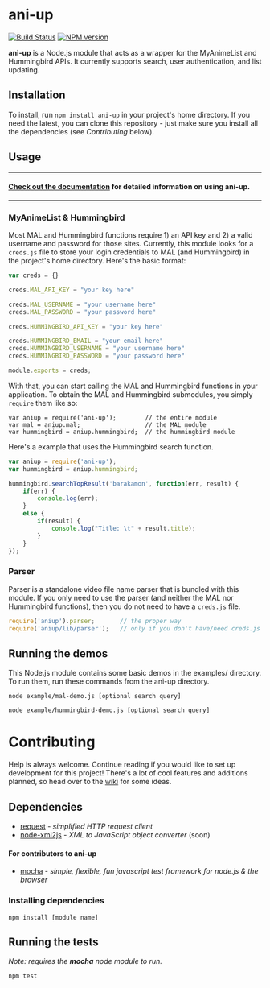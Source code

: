 ani-up
======

[![Build Status](https://travis-ci.org/richard1/ani-up.svg?branch=master)](https://travis-ci.org/richard1/ani-up)
[![NPM version](https://badge.fury.io/js/ani-up.svg)](http://badge.fury.io/js/ani-up)

**ani-up** is a Node.js module that acts as a wrapper for the MyAnimeList and Hummingbird APIs.  It currently supports search, user authentication, and list updating.

## Installation

To install, run `npm install ani-up` in your project's home directory.  If you need the latest, you can clone this repository - just make sure you install all the dependencies (see _Contributing_ below).

## Usage

***

#### [Check out the documentation](https://github.com/richard1/ani-up/wiki/Documentation) for detailed information on using ani-up.

***

### MyAnimeList & Hummingbird

Most MAL and Hummingbird functions require 1) an API key and 2) a valid username and password for those sites.  Currently, this module looks for a `creds.js` file to store your login credentials to MAL (and Hummingbird) in the project's home directory. Here's the basic format:

```JavaScript
var creds = {}

creds.MAL_API_KEY = "your key here"

creds.MAL_USERNAME = "your username here"
creds.MAL_PASSWORD = "your password here"

creds.HUMMINGBIRD_API_KEY = "your key here"

creds.HUMMINGBIRD_EMAIL = "your email here"
creds.HUMMINGBIRD_USERNAME = "your username here"
creds.HUMMINGBIRD_PASSWORD = "your password here"

module.exports = creds;
```

With that, you can start calling the MAL and Hummingbird functions in your application.  To obtain the MAL and Hummingbird submodules, you simply `require` them like so:

```
var aniup = require('ani-up');        // the entire module
var mal = aniup.mal;                  // the MAL module
var hummingbird = aniup.hummingbird;  // the hummingbird module
```

Here's a example that uses the Hummingbird search function.

```JavaScript
var aniup = require('ani-up');
var hummingbird = aniup.hummingbird;

hummingbird.searchTopResult('barakamon', function(err, result) {
    if(err) {
        console.log(err);
    }   
    else {
        if(result) {
            console.log("Title: \t" + result.title);
        }
    }   
}); 
```

### Parser

Parser is a standalone video file name parser that is bundled with this module.  If you only need to use the parser (and neither the MAL nor Hummingbird functions), then you do not need to have a `creds.js` file.

```JavaScript
require('aniup').parser;       // the proper way
require('aniup/lib/parser');   // only if you don't have/need creds.js
```

## Running the demos

This Node.js module contains some basic demos in the examples/ directory.  To run them, run these commands from the ani-up directory.

```
node example/mal-demo.js [optional search query]

node example/hummingbird-demo.js [optional search query]
```

# Contributing

Help is always welcome.  Continue reading if you would like to set up development for this project!  There's a lot of cool features and additions planned, so head over to the [wiki](https://github.com/richard1/ani-up/wiki) for some ideas.

## Dependencies

* [request](https://github.com/mikeal/request) - _simplified HTTP request client_
* [node-xml2js](https://github.com/Leonidas-from-XIV/node-xml2js) - _XML to JavaScript object converter_ (soon)

#### For contributors to ani-up

* [mocha](https://github.com/visionmedia/mocha) - _simple, flexible, fun javascript test framework for node.js & the browser_

### Installing dependencies

`npm install [module name]`

## Running the tests

_Note: requires the **mocha** node module to run._

```
npm test
```
